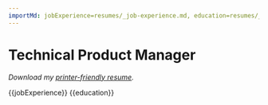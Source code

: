 ```yaml
---
importMd: jobExperience=resumes/_job-experience.md, education=resumes/_education.md
---
```


# Technical Product Manager

*Download my [printer-friendly resume](/resume/product.html).*

{{jobExperience}}
{{education}}